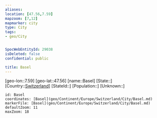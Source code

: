 ```yaml
---
aliases: 
location: [47.56,7.59]
mapzoom: [7,12] 
mapmarker: city 
type: City
tags:
- geo/City


SpocWebEntityId: 29038
isDeleted: false
confidential: public

title: Basel
---
```

[geo-lon::7.59]
[geo-lat::47.56]
[name::Basel]
[State::]
[Country::[Switzerland](geo/Continent/Europe/Switzerland.md)]
[StateId::]
[Population::]
[Unknown::]


```leaflet
id: Basel
coordinates: [Basel](geo/Continent/Europe/Switzerland/City/Basel.md)
markerFile: [Basel](geo/Continent/Europe/Switzerland/City/Basel.md)
defaultZoom: 11 
maxZoom: 18
```


